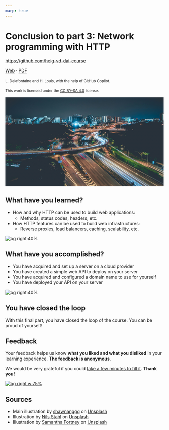 ```yaml
---
marp: true
---
```


<!--
theme: gaia
size: 16:9
paginate: true
author: L. Delafontaine and H. Louis, with the help of GitHub Copilot
title: 'HEIG-VD DAI Course - Conclusion to part 3: Network programming with HTTP'
description: 'Conclusion to part 3: Network programming with HTTP for the DAI course at HEIG-VD, Switzerland'
url: https://heig-vd-dai-course.github.io/heig-vd-dai-course/26-conclusion-to-part-3/
footer: '**HEIG-VD** - DAI Course 2024-2025 - CC BY-SA 4.0'
style: |
    :root {
        --color-background: #fff;
        --color-foreground: #333;
        --color-highlight: #f96;
        --color-dimmed: #888;
        --color-headings: #7d8ca3;
    }
    blockquote {
        font-style: italic;
    }
    table {
        width: 100%;
    }
    th:first-child {
        width: 15%;
    }
    h1, h2, h3, h4, h5, h6 {
        color: var(--color-headings);
    }
    h2, h3, h4, h5, h6 {
        font-size: 1.5rem;
    }
    h1 a:link, h2 a:link, h3 a:link, h4 a:link, h5 a:link, h6 a:link {
        text-decoration: none;
    }
    section:not([class=lead]) > p, blockquote {
        text-align: justify;
    }
headingDivider: 6
-->

[web]:
  https://heig-vd-dai-course.github.io/heig-vd-dai-course/26-conclusion-to-part-3/
[pdf]:
  https://heig-vd-dai-course.github.io/heig-vd-dai-course/26-conclusion-to-part-3/26-conclusion-to-part-3-presentation.pdf
[license]:
  https://github.com/heig-vd-dai-course/heig-vd-dai-course/blob/main/LICENSE.md
[feedback]: https://framaforms.org/dai-2024-2025-feedback-3-1725286022
[feedback-qr-code]:
  https://quickchart.io/qr?format=png&ecLevel=Q&size=400&margin=1&text=https://framaforms.org/dai-2024-2025-feedback-3-1725286022
[illustration]: ./images/main-illustration.jpg

# Conclusion to part 3: Network programming with HTTP

<!--
_class: lead
_paginate: false
-->

<https://github.com/heig-vd-dai-course>

[Web][web] · [PDF][pdf]

<small>L. Delafontaine and H. Louis, with the help of GitHub Copilot.</small>

<small>This work is licensed under the [CC BY-SA 4.0][license] license.</small>

![bg opacity:0.1][illustration]

## What have you learned?

- How and why HTTP can be used to build web applications:
  - Methods, status codes, headers, etc.
- How HTTP features can be used to build web infrastructures:
  - Reverse proxies, load balancers, caching, scalability, etc.

![bg right:40%](https://images.unsplash.com/photo-1549228581-cdbdb7430548?fit=crop&h=720)

## What have you accomplished?

- You have acquired and set up a server on a cloud provider
- You have created a simple web API to deploy on your server
- You have acquired and configured a domain name to use for yourself
- You have deployed your API on your server

![bg right:40%](https://images.unsplash.com/photo-1608613304810-2d4dd52511a2?fit=crop&h=720)

## You have closed the loop

<!-- _class: lead -->

With this final part, you have closed the loop of the course. You can be proud
of yourself!

## Feedback

Your feedback helps us know **what you liked and what you disliked** in your
learning experience. **The feedback is anonymous**.

We would be very grateful if you could [take a few minutes to fill
it][feedback]. **Thank you!**

[![bg right w:75%][feedback-qr-code]][feedback]

## Sources

- Main illustration by [shawnanggg](https://unsplash.com/@shawnanggg) on
  [Unsplash](https://unsplash.com/photos/vdBE638sszE)
- Illustration by [Nils Stahl](https://unsplash.com/@nilsjakob) on
  [Unsplash](https://unsplash.com/photos/neUbjUnjXNk)
- Illustration by [Samantha Fortney](https://unsplash.com/@goldencoastgrams) on
  [Unsplash](https://unsplash.com/photos/OGDyzpsTjyA)
